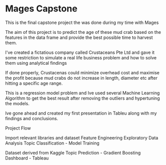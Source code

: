 # Mages Capstone
This is the final capstone project the was done during my time with Mages

The aim of this project is to predict the age of these mud crab based on the features in the data frame and provide the best possible time to harvest them.

I've created a fictatious company called Crustaceans Pte Ltd and gave it some restriction to simulate a real life business problem and how to solve them using analytical findings

If done properly, Crustacenas could minimize overhead cost and maximise the profit because mud crabs do not increase in length, diameter etc after hitting a specific age range.

This is a regression model problem and Ive used several Machine Learning Algorithm to get the best result after removing the outliers and hypertuning the models.

Ive gone ahead and created my first presentation in Tableu along with my findings and conclusions.


Project Flow

Import relevant libraries and dataset
Feature Engineering
Exploratory Data Analysis
Topic Classification - Model Training


Dataset derived from Kaggle
Topic Prediction - Gradient Boosting
Dashboard - Tableau
